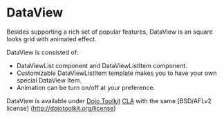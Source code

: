 DataView
=============


Besides supporting a rich set of popular features, DataView is an square looks grid with animated effect.


DataView is consisted of:

* DataViewList component and DataViewListItem component.
* Customizable DataViewListItem template makes you to have your own special DataView Item. 
* Animation can be turn on/off at your preference.

DataView is available under [Dojo Toolkit](http://dojotoolkit.org/) [CLA](http://dojofoundation.org/about/cla) with the same [BSD/AFLv2 license] (http://dojotoolkit.org/license)

